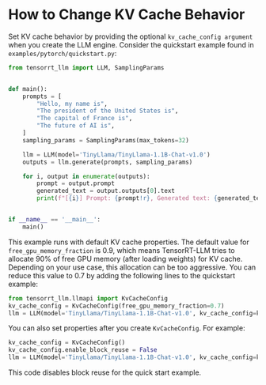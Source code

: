 # How to Change KV Cache Behavior

Set KV cache behavior by providing the optional ```kv_cache_config argument``` when you create the LLM engine. Consider the quickstart example found in ```examples/pytorch/quickstart.py```:

```python
from tensorrt_llm import LLM, SamplingParams


def main():
    prompts = [
        "Hello, my name is",
        "The president of the United States is",
        "The capital of France is",
        "The future of AI is",
    ]
    sampling_params = SamplingParams(max_tokens=32)

    llm = LLM(model='TinyLlama/TinyLlama-1.1B-Chat-v1.0')
    outputs = llm.generate(prompts, sampling_params)

    for i, output in enumerate(outputs):
        prompt = output.prompt
        generated_text = output.outputs[0].text
        print(f"[{i}] Prompt: {prompt!r}, Generated text: {generated_text!r}")


if __name__ == '__main__':
    main()
```

This example runs with default KV cache properties. The default value for `free_gpu_memory_fraction` is 0.9, which means TensorRT-LLM tries to allocate 90% of free GPU memory (after loading weights) for KV cache. Depending on your use case, this allocation can be too aggressive. You can reduce this value to 0.7 by adding the following lines to the quickstart example:

```python
from tensorrt_llm.llmapi import KvCacheConfig
kv_cache_config = KvCacheConfig(free_gpu_memory_fraction=0.7)
llm = LLM(model='TinyLlama/TinyLlama-1.1B-Chat-v1.0', kv_cache_config=kv_cache_config)
```

You can also set properties after you create ```KvCacheConfig```. For example:

```python
kv_cache_config = KvCacheConfig()
kv_cache_config.enable_block_reuse = False
llm = LLM(model='TinyLlama/TinyLlama-1.1B-Chat-v1.0', kv_cache_config=kv_cache_config)
```

This code disables block reuse for the quick start example.
